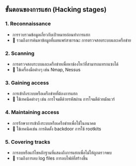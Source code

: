 
## ขั้นตอนของการแฮก (Hacking stages)

### 1. Reconnaissance

- การรวบรวมข้อมูลเกี่ยวกับเป้าหมายก่อนทำการแฮก
- 📝 รวมถึงการค้นหาข้อมูลที่เผยแพร่สาธารณะ การตรวจสอบระบบและเครือข่าย

### 2. Scanning

- การตรวจสอบระบบและเครือข่ายเพื่อหาช่องโหว่ที่สามารถแทรกแซงได้
- 📝 ใช้เครื่องมือต่างๆ เช่น Nmap, Nessus

### 3. Gaining access

- การเข้าถึงระบบหรือเครือข่ายที่ต้องการแฮก
- 📝 ใช้เทคนิคต่างๆ เช่น การโจมตีด้วยรหัสผ่าน การโจมตีด้วยมัลแวร์

### 4. Maintaining access

- การรักษาการเข้าถึงระบบหรือเครือข่ายเพื่อใช้ในอนาคต
- 📝 ใช้เทคนิคเช่น การติดตั้ง backdoor การใช้ rootkits

### 5. Covering tracks

- การลบหรือแก้ไขหลักฐานที่แสดงถึงการแฮกเพื่อไม่ให้ถูกตรวจพบ
- 📝 รวมถึงการลบ log files การลบไฟล์ที่สร้างขึ้น
